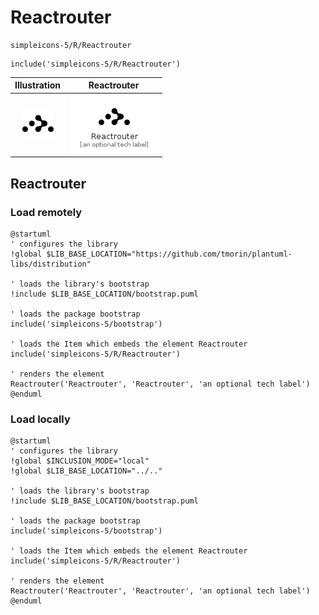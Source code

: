 # Reactrouter


```text
simpleicons-5/R/Reactrouter
```

```text
include('simpleicons-5/R/Reactrouter')
```



| Illustration | Reactrouter |
| :---: | :---: |
| ![illustration for Illustration](../../simpleicons-5/R/Reactrouter.png) | ![illustration for Reactrouter](../../simpleicons-5/R/Reactrouter.Local.png) |




## Reactrouter

### Load remotely
```plantuml
@startuml
' configures the library
!global $LIB_BASE_LOCATION="https://github.com/tmorin/plantuml-libs/distribution"

' loads the library's bootstrap
!include $LIB_BASE_LOCATION/bootstrap.puml

' loads the package bootstrap
include('simpleicons-5/bootstrap')

' loads the Item which embeds the element Reactrouter
include('simpleicons-5/R/Reactrouter')

' renders the element
Reactrouter('Reactrouter', 'Reactrouter', 'an optional tech label')
@enduml
```

### Load locally
```plantuml
@startuml
' configures the library
!global $INCLUSION_MODE="local"
!global $LIB_BASE_LOCATION="../.."

' loads the library's bootstrap
!include $LIB_BASE_LOCATION/bootstrap.puml

' loads the package bootstrap
include('simpleicons-5/bootstrap')

' loads the Item which embeds the element Reactrouter
include('simpleicons-5/R/Reactrouter')

' renders the element
Reactrouter('Reactrouter', 'Reactrouter', 'an optional tech label')
@enduml
```

